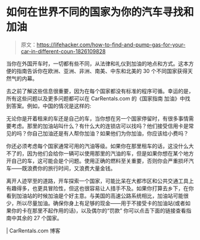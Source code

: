# 如何在世界不同的国家为你的汽车寻找和加油

> 原文：<https://lifehacker.com/how-to-find-and-pump-gas-for-your-car-in-different-coun-1826109828>

当你在外国开车时，一切都有些不同，从法律和礼仪到加油的地点和方式。这本方便的指南告诉你在欧洲、亚洲、非洲、南美、中东和北美的 30 个不同国家获得天然气的内幕。



去之前了解这些信息很重要，因为在每个国家都没有标准的程序可循。幸运的是，所有这些问题以及更多问题都可以在 CarRentals.com 的《国家指南 加油》中找到答案。例如，中国的情况是这样的:

无论你是开着租来的车还是自己的车，当你想在另一个国家停留时，有很多事情需要考虑。那里的加油站叫什么？有什么大的连锁店可以找吗？他们接受信用卡是常见的吗？你自己加油还是有人帮你加油？如果他们为你加油，你应该给小费吗？

你还必须考虑每个国家通常可用的汽油等级。如果你在那里租车的话，这没什么大不了的，因为他们会给你一辆可以使用那里的汽油的车，但是如果你想在某个地方开自己的车，这可能会是个问题。使用正确的燃料至关重要，否则你会严重损坏汽车——既浪费你的旅行时间，又浪费大量金钱。

离开人迹罕至的道路，开车探索一个国家，可能比呆在大都市区和公共交通工具上有趣得多，也更具冒险性，但这也很容易让人措手不及。如果你打算去乡下，在你看到加油站的时候加油是个好主意。与美国的高速公路系统相比，加油站可能很少，所以尽量加油。确保你身上有足够的现金——用于不接受卡的加油站(或者如果你的卡在那里不起作用的话)，以及偶尔的“罚款” 你可以点击下面的链接查看指南中其余的 27 个国家。

| CarRentals.com 博客
